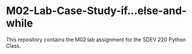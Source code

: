 # M02-Lab-Case-Study-if...else-and-while
This repository contains the M02 lab assignment for the SDEV 220 Python Class.
